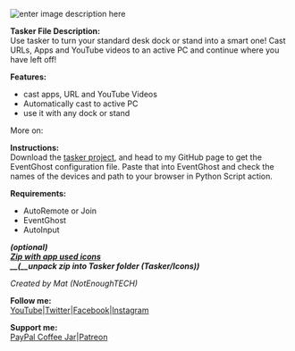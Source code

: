 ![enter image description here](https://notenoughtech.com/wp-content/uploads/2021/03/thumbnail-1.jpg)

**Tasker File Description:**  
Use tasker to turn your standard desk dock or stand into a smart one! Cast URLs, Apps and YouTube videos to an active PC and continue where you have left off!

**Features:**

-   cast apps, URL and YouTube Videos
-   Automatically cast to active PC
-   use it with any dock or stand

More on:

**Instructions:**  
Download the [tasker project](https://taskernet.com/shares/?user=AS35m8mukRNi0KvTv9JF6LyKMewcG%2BW7EzpF3a%2FGvwJJTFwWQ1%2BU3QCMEmxTS%2F07urNK%2FTAL&id=Project%3ASmart+Dock), and head to my GitHub page to get the EventGhost configuration file. Paste that into EventGhost and check the names of the devices and path to your browser in Python Script action.

**Requirements:**

-   AutoRemote or Join
-   EventGhost
-   AutoInput

**_(optional)_  
_[Zip with app used icons](https://goo.gl/iBCxJx)  
__(__unpack zip into Tasker folder (Tasker/Icons))_**

  
_Created by Mat (NotEnoughTECH)_  
  
**Follow me:**  
[YouTube](http://www.youtube.com/c/Notenoughtech0)|[Twitter](https://twitter.com/NotEnoughTECH)|[Facebook](https://www.facebook.com/NotEnoughTECH)|[Instagram](https://www.instagram.com/notenoughtech/)  
  
**Support me:**  
[PayPal Coffee Jar](https://www.paypal.me/notenoughtech)|[Patreon](https://www.patreon.com/NotEnoughTECH)
